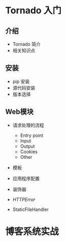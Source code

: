 # Tornado 入门

## 介绍

* Tornado 简介
* 相关知识点

## 安装

* pip 安装
* 源代码安装
* 版本选择

## Web模块

* 请求处理的流程

    - Entry point
    - Input
    - Output
    - Cookies
    - Other

* 模板
* 应用程序配置
* 装饰器
* *HTTPError*
* StaticFileHandler

# 博客系统实战

